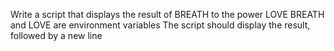 Write a script that displays the result of BREATH to the power LOVE
BREATH and LOVE are environment variables
The script should display the result, followed by a new line
